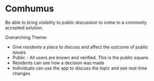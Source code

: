# Comhumus
Be able to bring visibility to public discussion to come to a commonly accepted solution.

Overarching Theme:
- Give residents a place to discuss and affect the outcome of public issues
- Public - All users are known and verified. This is the public square.
- Residents can see how a decision was made
- Individuals can use the app to discuss the topic and see real-time changes

